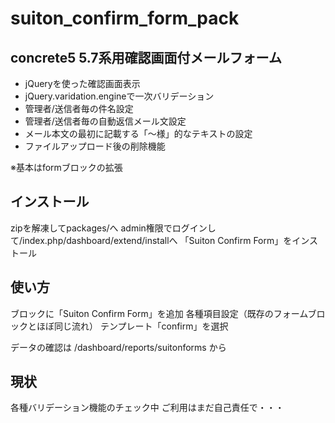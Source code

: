 # suiton_confirm_form_pack
## concrete5 5.7系用確認画面付メールフォーム

- jQueryを使った確認画面表示
- jQuery.varidation.engineで一次バリデーション
- 管理者/送信者毎の件名設定
- 管理者/送信者毎の自動返信メール文設定
- メール本文の最初に記載する「〜様」的なテキストの設定
- ファイルアップロード後の削除機能

※基本はformブロックの拡張

## インストール

zipを解凍してpackages/へ
admin権限でログインして/index.php/dashboard/extend/installへ
「Suiton Confirm Form」をインストール

## 使い方

ブロックに「Suiton Confirm Form」を追加
各種項目設定（既存のフォームブロックとほぼ同じ流れ）
テンプレート「confirm」を選択

データの確認は /dashboard/reports/suitonforms から

## 現状

各種バリデーション機能のチェック中
ご利用はまだ自己責任で・・・
